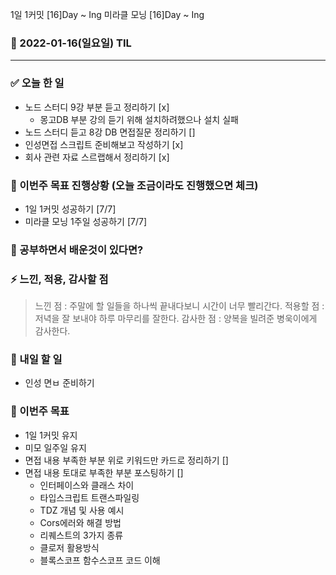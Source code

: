 1일 1커밋 [16]Day ~ Ing
미라클 모닝 [16]Day ~ Ing

### 📆 2022-01-16(일요일) TIL

---

### ✅ 오늘 한 일

- 노드 스터디 9강 부분 듣고 정리하기 [x]
  - 몽고DB 부분 강의 듣기 위해 설치하려했으나 설치 실패
- 노드 스터디 듣고 8강 DB 면접질문 정리하기 []
- 인성면접 스크립트 준비해보고 작성하기 [x]
- 회사 관련 자료 스르랩해서 정리하기 [x]

### 🐎 이번주 목표 진행상황 (오늘 조금이라도 진행했으면 체크)

- 1일 1커밋 성공하기 [7/7]
- 미라클 모닝 1주일 성공하기 [7/7]

### 🤔 공부하면서 배운것이 있다면?

>

### ⚡ 느낀, 적용, 감사할 점

> 느낀 점 : 주말에 할 일들을 하나씩 끝내다보니 시간이 너무 빨리간다.
> 적용할 점 : 저녁을 잘 보내야 하루 마무리를 잘한다.
> 감사한 점 : 양복을 빌려준 병욱이에게 감사한다.

### 🚀 내일 할 일

- 인성 면ㅂ 준비하기

### 🎯 이번주 목표

- 1일 1커밋 유지
- 미모 일주일 유지
- 면접 내용 부족한 부분 위로 키워드만 카드로 정리하기 []
- 면접 내용 토대로 부족한 부분 포스팅하기 []
  - 인터페이스와 클래스 차이
  - 타입스크립트 트랜스파일링
  - TDZ 개념 및 사용 예시
  - Cors에러와 해결 방법
  - 리퀘스트의 3가지 종류
  - 클로저 활용방식
  - 블록스코프 함수스코프 코드 이해
